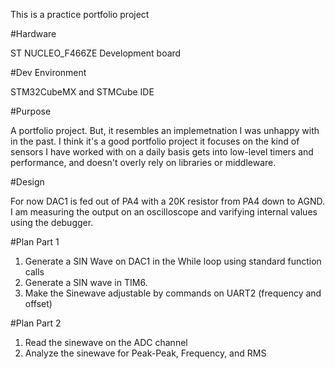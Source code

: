 This is a practice portfolio project

#Hardware

ST NUCLEO_F466ZE Development board

#Dev Environment 

STM32CubeMX and STMCube IDE 

#Purpose

A portfolio project. But, it resembles an implemetnation I was unhappy with in the past. I think it's a good portfolio project it focuses on the kind of sensors I have worked with on a daily basis gets into low-level timers and performance, and doesn't overly rely on libraries or middleware. 

#Design 

For now DAC1 is fed out of PA4 with a 20K resistor from PA4 down to AGND. I am measuring the output on an oscilloscope and varifying internal values using the debugger. 

#Plan Part 1

1. Generate a SIN Wave on DAC1 in the While loop using standard function calls 
2. Generate a SIN wave in TIM6. 
3. Make the Sinewave adjustable by commands on UART2 (frequency and offset)


#Plan Part 2 

1. Read the sinewave on the ADC channel
2. Analyze the sinewave for Peak-Peak, Frequency, and RMS
